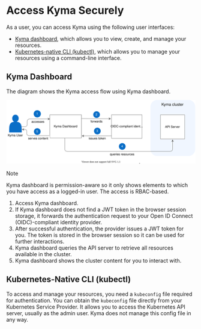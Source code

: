 # Access Kyma Securely

As a user, you can access Kyma using the following user interfaces:

- [Kyma dashboard](../../01-overview/ui/ui-01-gui.md), which allows you to view, create, and manage your resources.
- [Kubernetes-native CLI (kubectl)](https://kubernetes.io/docs/reference/kubectl/overview/), which allows you to manage your resources using a command-line interface.

## Kyma Dashboard

The diagram shows the Kyma access flow using Kyma dashboard.

![Kyma dashboard](assets/all-kyma-dashboard.svg)

> [!NOTE]
> Kyma dashboard is permission-aware so it only shows elements to which you have access as a logged-in user. The access is RBAC-based.

1. Access Kyma dashboard.
2. If Kyma dashboard does not find a JWT token in the browser session storage, it forwards the authentication request to your Open ID Connect (OIDC)-compliant identity provider.
3. After successful authentication, the provider issues a JWT token for you. The token is stored in the browser session so it can be used for further interactions.
4. Kyma dashboard queries the API server to retrieve all resources available in the cluster.
5. Kyma dashboard shows the cluster content for you to interact with.

## Kubernetes-Native CLI (kubectl)

To access and manage your resources, you need a `kubeconfig` file required for authentication. 
You can obtain the `kubeconfig` file directly from your Kubernetes Service Provider. It allows you to access the Kubernetes API server, usually as the admin user. Kyma does not manage this config file in any way.
